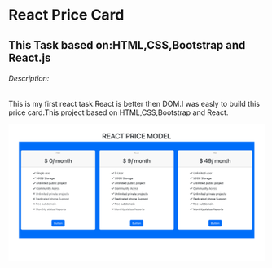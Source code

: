 <h1>React Price Card</h1>
<h2>This Task based on:HTML,CSS,Bootstrap and React.js</h2>
<h6>Description:</h6>
<p>This is my first react task.React is better then DOM.I was easly to  build this price card.This project based on HTML,CSS,Bootstrap and React.</p>
<img src="./React-price-card.png"/>
